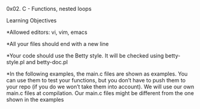 0x02. C - Functions, nested loops

Learning Objectives

*Allowed editors: vi, vim, emacs

*All your files should end with a new line

*Your code should use the Betty style. It will be checked using betty-style.pl and betty-doc.pl

*In the following examples, the main.c files are shown as examples. 
You can use them to test your functions, but you don’t have to push them to your repo
(if you do we won’t take them into account).
We will use our own main.c files at compilation.
Our main.c files might be different from the one shown in the examples
